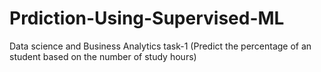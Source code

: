 # Prdiction-Using-Supervised-ML
Data science and Business Analytics task-1 (Predict the percentage of an student based on the number of study hours)
